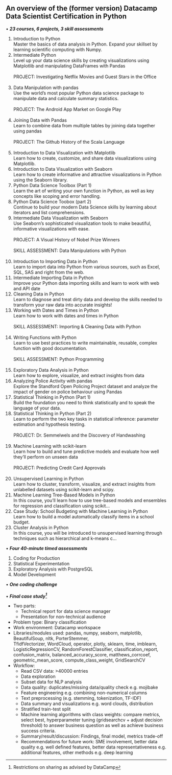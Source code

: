 ## An overview of the (former version) Datacamp Data Scientist Certification in Python
•	***23 courses, 6 projects, 3 skill assessments***
1.	Introduction to Python
<br>Master the basics of data analysis in Python. Expand your skillset by learning scientific computing with Numpy.
2.	Intermediate Python
<br>Level up your data science skills by creating visualizations using Matplotlib and manipulating DataFrames with Pandas
<br><br>PROJECT: Investigating Netflix Movies and Guest Stars in the Office</br><br>
3.	Data Manipulation with pandas
<br>Use the world’s most popular Python data science package to manipulate data and calculate summary statistics.
<br><br>PROJECT: The Android App Market on Google Play</br><br>
4.	Joining Data with Pandas
<br>Learn to combine data from multiple tables by joining data together using pandas
<br><br>PROJECT: The Github History of the Scala Language</br><br>
5.	Introduction to Data Visualization with Matplotlib
<br>Learn how to create, customize, and share data visualizations using Matplotlib.
6.	Introduction to Data Visualization with Seaborn
<br>Learn how to create informative and attractive visualizations in Python using the Seaborn library.
7.	Python Data Science Toolbox (Part 1)
<br>Learn the art of writing your own function in Python, as well as key concepts like scoping and error handling.
8.	Python Data Science Toobox (part 2)
<br>Continue to build your modern Data Science skills by learning about iterators and list comprehensions.
9.	Intermediate Data Visualization with Seaborn
<br>Use Seaborn’s sophisticated visualization tools to make beautiful, informative visualizations with ease.
<br><br>PROJECT: A Visual History of Nobel Prize Winners
<br><br>SKILL ASSESSMENT: Data Manipulations with Python</br><br>
10.	Introduction to Importing Data in Python
<br>Learn to import data into Python from various sources, such as Excel, SQL, SAS and right from the web.
11.	Intermediate Importing Data in Python
<br>Improve your Python data importing skills and learn to work with web and API date
12.	Cleaning Data in Python
<br>Learn to diagnose and treat dirty data and develop the skills needed to transform your raw data into accurate insights!
13.	Working with Dates and Times in Python
<br>Learn how to work with dates and times in Python
<br><br>SKILL ASSESSMENT: Importing & Cleaning Data with Python</br><br>
14.	Writing Functions with Python
<br>Learn to use best practices to write maintainable, reusable, complex function with good documentation.
<br><br>SKILL ASSESSMENT: Python Programming</br><br>
15.	Exploratory Data Analysis in Python
<br>Learn how to explore, visualize, and extract insights from data
16.	Analyzing Police Activity with pandas
<br>Explore the Standford Open Policing Project dataset and analyze the impact of gender on police behaviour using Pandas
17.	Statistical Thinking in Python (Part 1)
<br>Build the foundation you need to think statistically and to speak the language of your data.
18.	Statistical Thinking in Python (Part 2)
<br>Learn to perform the two key tasks in statistical inference: parameter estimation and hypothesis testing.
<br><br>PROJECT: Dr. Semmelwels and the Discovery of Handwashing</br><br>
19.	Machine Learning with scikit-learn
<br>Learn how to build and tune predictive models and evaluate how well they’ll perform on unseen data
<br><br>PROJECT: Predicting Credit Card Approvals</br><br>
20.	Unsupervised Learning in Python
<br>Learn how to cluster, transform, visualize, and extract insights from unlabelled datasets using scikit-learn and scipy.
21.	Machine Learning Tree-Based Models in Python
<br>In this course, you’ll learn how to use tree-based models and ensembles for regression and classification using scikit…
22.	Case Study: School Budgeting with Machine Learning in Python
<br>Learn how to build a model automatically classify items in a school budget.
23.	Cluster Analysis in Python
<br>In this course, you will be introduced to unsupervised learning through techniques such as hierarchical and k-means c…

•	***Four 40-minute timed assessments***
1.	Coding for Production
2.	Statistical Experimentation
3.	Exploratory Analysis with PostgreSQL
4.	Model Development

•	***One coding challenge***
 <br><br>
•	***Final case study[^{\yen}]*** 
  -  Two parts:
     -  Technical report for data science manager
     -  Presentation for non-technical audience
  -  Problem type: Binary classification
  -  Work environment: Datacamp workspace
  -  Libraries/modules used: pandas, numpy, seaborn, matplotlib, BeautifulSoup, nltk, PorterStemmer,  
TfidfVectorizer, WordCloud, operator, plotly, sklearn, time, imblearn, LogisticRegressionCV, RandomForestClassifier, classification_report, confusion_matrix, balanced_accuracy_score, matthews_corrcoef, geometric_mean_score, compute_class_weight, GridSearchCV
  -  Workflow:
     -  Read CSV data: >40000 entries
     -  Data exploration
     -  Subset data for NLP analysis 
     -  Data quality: duplicates/missing data/quality check e.g. mojibake
     -  Feature engineering e.g. combining non-numerical columns
     -  Text preprocessing (e.g. stemming, tokenization, TF-IDF)
     -  Data summary and visualizations e.g. word clouds, distribution 
     -  Stratified train-test split
     -  Machine learning algorithms with class weights: compare metrics, select best, hyperparameter tuning (gridsearchcv + adjust decision threshold) to answer business question as well as achieve business success criteria.
     -  Summary/result/discussion: Findings, final model, metrics trade-off
     -  Recommendations for future work: SME involvement, better data quality e.g. well defined features, better data representativeness e.g. additional features, other methods e.g. deep learning

[^{\yen}]: Restrictions on sharing as advised by DataCamp
